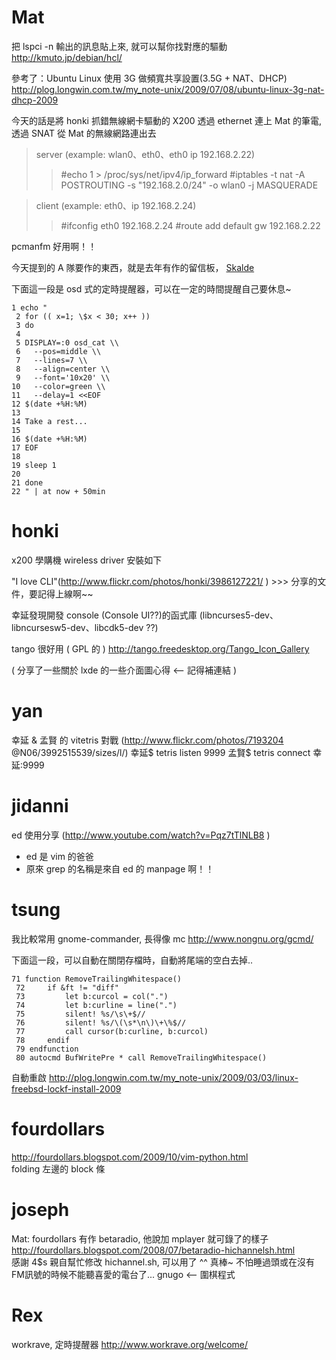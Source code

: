 # Mat

把 lspci -n 輸出的訊息貼上來, 就可以幫你找對應的驅動
<http://kmuto.jp/debian/hcl/>  

參考了：Ubuntu Linux 使用 3G 做頻寬共享設置(3.5G + NAT、DHCP)
<http://plog.longwin.com.tw/my_note-unix/2009/07/08/ubuntu-linux-3g-nat-dhcp-2009>  

今天的話是將 honki 抓錯無線網卡驅動的 X200 透過 ethernet 連上 Mat 的筆電, 透過 SNAT 從 Mat 的無線網路連出去
> server (example: wlan0、eth0、eth0 ip 192.168.2.22)
>> #echo 1 > /proc/sys/net/ipv4/ip_forward
>> #iptables -t nat -A POSTROUTING -s "192.168.2.0/24" -o wlan0 -j MASQUERADE

> client (example: eth0、ip 192.168.2.24)
>> #ifconfig eth0 192.168.2.24
>> #route add default gw 192.168.2.22 
 

pcmanfm 好用啊！！

今天提到的 A 隊要作的東西，就是去年有作的留信板， [Skalde](Skalde)

下面這一段是 osd 式的定時提醒器，可以在一定的時間提醒自己要休息~

    1 echo "
     2 for (( x=1; \$x < 30; x++ ))                                                                      
     3 do
     4 
     5 DISPLAY=:0 osd_cat \\
     6   --pos=middle \\
     7   --lines=7 \\
     8   --align=center \\
     9   --font='10x20' \\
    10   --color=green \\
    11   --delay=1 <<EOF 
    12 $(date +%H:%M)
    13 
    14 Take a rest...
    15 
    16 $(date +%H:%M)
    17 EOF
    18 
    19 sleep 1
    20 
    21 done
    22 " | at now + 50min


# honki

x200 學購機 wireless driver 安裝如下

"I love CLI"(<http://www.flickr.com/photos/honki/3986127221/>  ) >>> 分享的文件，要記得上線啊~~

幸延發現開發 console (Console UI??)的函式庫 (libncurses5-dev、libncursesw5-dev、libcdk5-dev ??)

tango 很好用 ( GPL 的 ) <http://tango.freedesktop.org/Tango_Icon_Gallery>  

( 分享了一些關於 lxde 的一些介面圖心得 <-- 記得補連結 )

# yan

幸延 & 孟賢 的 vitetris 對戰 (<http://www.flickr.com/photos/7193204>  @N06/3992515539/sizes/l/)
幸延$ tetris listen 9999
孟賢$ tetris connect 幸延:9999

# jidanni

ed 使用分享 (<http://www.youtube.com/watch?v=Pqz7tTlNLB8>  )
* ed 是 vim 的爸爸
* 原來 grep 的名稱是來自 ed 的 manpage 啊！！

# tsung

我比較常用 gnome-commander, 長得像 mc
<http://www.nongnu.org/gcmd/>  

下面這一段，可以自動在關閉存檔時，自動將尾端的空白去掉..

    71 function RemoveTrailingWhitespace()                                                              
     72     if &ft != "diff"                                                                             
     73         let b:curcol = col(".")                                                                  
     74         let b:curline = line(".")                                                                
     75         silent! %s/\s\+$//                                                                       
     76         silent! %s/\(\s*\n\)\+\%$//                                                              
     77         call cursor(b:curline, b:curcol)                                                         
     78     endif                                                                                        
     79 endfunction                                                                                      
     80 autocmd BufWritePre * call RemoveTrailingWhitespace()


自動重啟
<http://plog.longwin.com.tw/my_note-unix/2009/03/03/linux-freebsd-lockf-install-2009>  

# fourdollars

<http://fourdollars.blogspot.com/2009/10/vim-python.html>  
folding 左邊的 block 條

# joseph

Mat: fourdollars 有作 betaradio, 他說加 mplayer 就可錄了的樣子
<http://fourdollars.blogspot.com/2008/07/betaradio-hichannelsh.html>  
感謝 4$s 親自幫忙修改 hichannel.sh, 可以用了 ^^ 真棒~ 不怕睡過頭或在沒有FM訊號的時候不能聽喜愛的電台了...
gnugo <-- 圍棋程式

# Rex

workrave, 定時提醒器
<http://www.workrave.org/welcome/>  